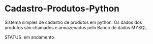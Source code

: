 # Cadastro-Produtos-Python
 Sistema simples de cadastro de produtos em python.  Os dados dos produtos são chamados e armazenados pelo Banco de dados MYSQL.

STATUS: em andamento